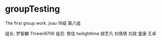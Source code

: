 # groupTesting
The first group work.
jxau 16级 第八组

组长: 
  罗智麟  Threen9706
组员: 
  黎佳   twilightlime
  胡艺凡
  刘倩倩
  刘政
  童康
  王卓
